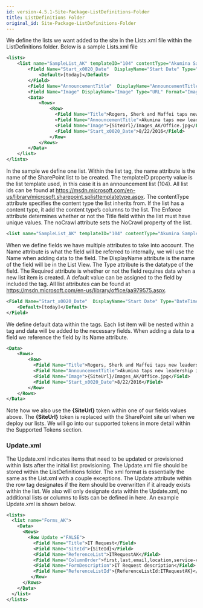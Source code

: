 ```yaml
---
id: version-4.5.1-Site-Package-ListDefinitions-Folder
title: ListDefinitions Folder
original_id: Site-Package-ListDefinitions-Folder
---
```


We define the lists we want added to the site in the Lists.xml file within the ListDefinitions folder. Below is a sample Lists.xml file
```xml
<lists>
	<list name="SampleList_AK" templateID="104" contentType="Akumina Sample Type" Enforce="TRUE" noCrawl="TRUE">
		<Field Name="Start_x0020_Date"  DisplayName="Start Date" Type="DateTime" Required="TRUE">
			<Default>[today]</Default>
		</Field>
		<Field Name="AnnouncementTitle"  DisplayName="AnnouncementTitle" Type="Text"  Required="TRUE" />
		<Field Name="Image" DisplayName="Image" Type="URL" Format="Image" Required="FALSE" />
		<Data>
			<Rows>
				<Row>
				  <Field Name="Title">Rogers, Sherk and Maffei taps new leadership in Nashua</Field>
				  <Field Name="AnnouncementTitle">Akumina taps new leadership in Nashua</Field>         
				  <Field Name="Image">{SiteUrl}/Images_AK/Office.jpg</Field>
				  <Field Name="Start_x0020_Date">8/22/2016</Field>
				</Row>      	
			</Rows>
		</Data>
	</list>
</lists>
```
In the sample we define one list. Within the list tag, the name attribute is the name of the SharePoint list to be created. The templateID property value is the list template used, in this case it is an announcement list (104). All list ids can be found at https://msdn.microsoft.com/en-us/library/microsoft.sharepoint.splisttemplatetype.aspx. The contentType attribute specifies the content type the list inherits from. If the list has a content type, it add the content type’s columns to the list. The Enforce attribute determines whether or not the Title field within the list must have unique values. The noCrawl attribute sets the NoCrawl property of the list.
```xml
<list name="SampleList_AK" templateID="104" contentType="Akumina Sample Type" Enforce="TRUE" noCrawl="TRUE">
```
When we define fields we have multiple attributes to take into account. The Name attribute is what the field will be referred to internally, we will use the Name when adding data to the field. The DisplayName attribute is the name of the field will be in the List View. The Type attribute is the datatype of the field. The Required attribute is whether or not the field requires data when a new list item is created. A default value can be assigned to the field by included the <Default> tag. All list attributes can be found at https://msdn.microsoft.com/en-us/library/office/aa979575.aspx.

```xml
<Field Name="Start_x0020_Date"  DisplayName="Start Date" Type="DateTime" Required="TRUE">
	<Default>[today]</Default>
</Field>
```

We define default data within the <Data><Rows> tags. Each list item will be nested within a <Row> tag and data will be added to the necessary fields. When adding a data to a field we reference the field by its Name attribute.

```xml
<Data>
	<Rows>
		<Row>
		  <Field Name="Title">Rogers, Sherk and Maffei taps new leadership in Nashua</Field>
		  <Field Name="AnnouncementTitle">Akumina taps new leadership in Nashua</Field>         
		  <Field Name="Image">{SiteUrl}/Images_AK/Office.jpg</Field>
		  <Field Name="Start_x0020_Date">8/22/2016</Field>
		</Row>      	
	</Rows>
</Data>
```

Note how we also use the **{SiteUrl}** token within one of our fields values above. The **{SiteUrl}** token is replaced with the SharePoint site url when we deploy our lists. We will go into our supported tokens in more detail within the Supported Tokens section.

### Update.xml
The Update.xml indicates items that need to be updated or provisioned within lists after the initial list provisioning. The Update.xml file should be stored within the ListDefinitions folder. The xml format is essentially the same as the List.xml with a couple exceptions. The Update attribute within the row tag designates if the item should be overwritten if it already exists within the list. We also will only designate data within the Update.xml, no additional lists or columns to lists can be defined in here. An example Update.xml is shown below.

```xml
<lists>
  <list name="Forms_AK">
    <Data>
      <Rows>
        <Row Update ="FALSE">
          <Field Name="Title">IT Request</Field>
          <Field Name="SiteId">{SiteId}</Field>
          <Field Name="ReferenceList">ITRequestAK</Field>
          <Field Name="ColumnOrder">first,last,email,location,service-category,comments</Field>
          <Field Name="FormDescription">IT Request description</Field>
          <Field Name="ReferenceListId">{ReferenceListId:ITRequestAK}</Field>
         </Row>
      </Rows>
    </Data>
  </list>
</lists>
```
